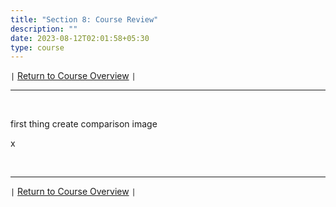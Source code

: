 ```yaml
---
title: "Section 8: Course Review"
description: ""
date: 2023-08-12T02:01:58+05:30
type: course
---
```



`|` [Return to Course Overview](https://www.faanross.com/posts/course01/) `|` 

***

&nbsp;  

first thing create comparison image

x

&nbsp;  

***

`|` [Return to Course Overview](https://www.faanross.com/posts/course01/) `|` 